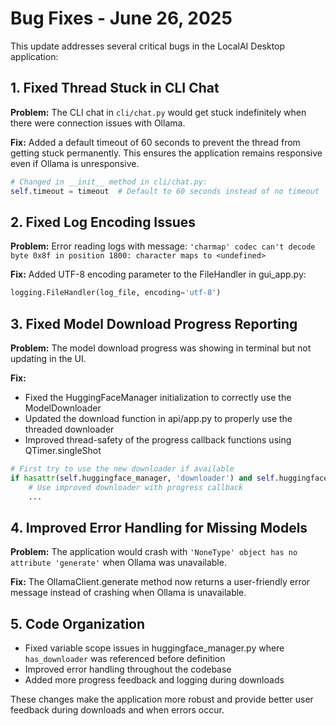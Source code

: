 # Bug Fixes - June 26, 2025

This update addresses several critical bugs in the LocalAI Desktop application:

## 1. Fixed Thread Stuck in CLI Chat

**Problem:** The CLI chat in `cli/chat.py` would get stuck indefinitely when there were connection issues with Ollama.

**Fix:** Added a default timeout of 60 seconds to prevent the thread from getting stuck permanently. This ensures the application remains responsive even if Ollama is unresponsive.

```python
# Changed in __init__ method in cli/chat.py:
self.timeout = timeout  # Default to 60 seconds instead of no timeout
```

## 2. Fixed Log Encoding Issues

**Problem:** Error reading logs with message: `'charmap' codec can't decode byte 0x8f in position 1800: character maps to <undefined>`

**Fix:** Added UTF-8 encoding parameter to the FileHandler in gui_app.py:

```python
logging.FileHandler(log_file, encoding='utf-8')
```

## 3. Fixed Model Download Progress Reporting

**Problem:** The model download progress was showing in terminal but not updating in the UI.

**Fix:** 
- Fixed the HuggingFaceManager initialization to correctly use the ModelDownloader
- Updated the download function in api/app.py to properly use the threaded downloader
- Improved thread-safety of the progress callback functions using QTimer.singleShot

```python
# First try to use the new downloader if available
if hasattr(self.huggingface_manager, 'downloader') and self.huggingface_manager.downloader:
    # Use improved downloader with progress callback
    ...
```

## 4. Improved Error Handling for Missing Models

**Problem:** The application would crash with `'NoneType' object has no attribute 'generate'` when Ollama was unavailable.

**Fix:** The OllamaClient.generate method now returns a user-friendly error message instead of crashing when Ollama is unavailable.

## 5. Code Organization

- Fixed variable scope issues in huggingface_manager.py where `has_downloader` was referenced before definition
- Improved error handling throughout the codebase
- Added more progress feedback and logging during downloads

These changes make the application more robust and provide better user feedback during downloads and when errors occur.
